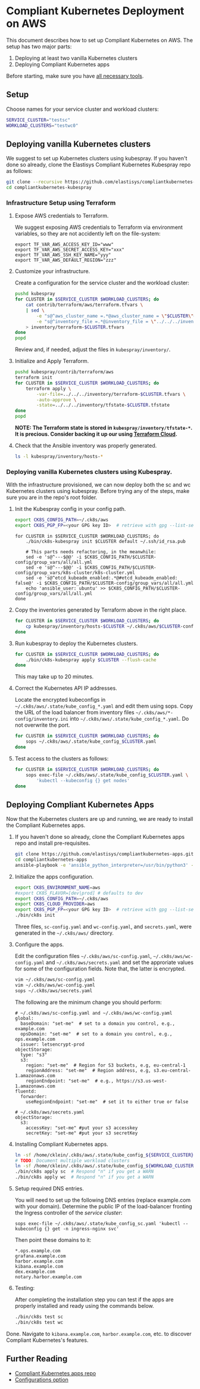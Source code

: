 # Compliant Kubernetes Deployment on AWS

This document describes how to set up Compliant Kubernetes on AWS. The setup has two major parts:

1. Deploying at least two vanilla Kubernetes clusters
2. Deploying Compliant Kubernetes apps

Before starting, make sure you have [all necessary tools](getting-started.md).

## Setup

Choose names for your service cluster and workload clusters:

```bash
SERVICE_CLUSTER="testsc"
WORKLOAD_CLUSTERS="testwc0"
```

## Deploying vanilla Kubernetes clusters

We suggest to set up Kubernetes clusters using kubespray. If you haven't done so already, clone the Elastisys Compliant Kubernetes Kubespray repo as follows:

```bash
git clone --recursive https://github.com/elastisys/compliantkubernetes-kubespray
cd compliantkubernetes-kubespray
```

### Infrastructure Setup using Terraform

1. Expose AWS credentials to Terraform.

    We suggest exposing AWS credentials to Terraform via environment variables, so they are not accidently left on the file-system:

    ```shell
    export TF_VAR_AWS_ACCESS_KEY_ID="www"
    export TF_VAR_AWS_SECRET_ACCESS_KEY="xxx"
    export TF_VAR_AWS_SSH_KEY_NAME="yyy"
    export TF_VAR_AWS_DEFAULT_REGION="zzz"
    ```

2. Customize your infrastructure.

    Create a configuration for the service cluster and the workload cluster:

    ```bash
    pushd kubespray
    for CLUSTER in $SERVICE_CLUSTER $WORKLOAD_CLUSTERS; do
        cat contrib/terraform/aws/terraform.tfvars \
        | sed \
            -e "s@^aws_cluster_name =.*@aws_cluster_name = \"$CLUSTER\"@" \
            -e "s@^inventory_file =.*@inventory_file = \"../../../inventory/hosts-$CLUSTER\"@" \
        > inventory/terraform-$CLUSTER.tfvars
    done
    popd
    ```

    Review and, if needed, adjust the files in `kubespray/inventory/`.

3. Initialize and Apply Terraform.

    ```bash
    pushd kubespray/contrib/terraform/aws
    terraform init
    for CLUSTER in $SERVICE_CLUSTER $WORKLOAD_CLUSTERS; do
        terraform apply \
            -var-file=../../../inventory/terraform-$CLUSTER.tfvars \
            -auto-approve \
            -state=../../../inventory/tfstate-$CLUSTER.tfstate
    done
    popd
    ```

    **NOTE: The Terraform state is stored in `kubespray/inventory/tfstate-*`. It is precious. Consider backing it up our using [Terraform Cloud](https://www.terraform.io/docs/cloud/index.html).**

4. Check that the Ansible inventory was properly generated.

    ```bash
    ls -l kubespray/inventory/hosts-*
    ```

### Deploying vanilla Kubernetes clusters using Kubespray.

With the infrastructure provisioned, we can now deploy both the sc and wc Kubernetes clusters using kubespray. Before trying any of the steps, make sure you are in the repo's root folder.

1. Init the Kubespray config in your config path.

    ```bash
    export CK8S_CONFIG_PATH=~/.ck8s/aws
    export CK8S_PGP_FP=<your GPG key ID>  # retrieve with gpg --list-secret-keys
    ```

    ```
    for CLUSTER in $SERVICE_CLUSTER $WORKLOAD_CLUSTERS; do
        ./bin/ck8s-kubespray init $CLUSTER default ~/.ssh/id_rsa.pub

        # This parts needs refactoring, in the meanwhile:
        sed -e 's@^---$@@' -i $CK8S_CONFIG_PATH/$CLUSTER-config/group_vars/all/all.yml
        sed -e 's@^---$@@' -i $CK8S_CONFIG_PATH/$CLUSTER-config/group_vars/k8s-cluster/k8s-cluster.yml
        sed -e 's@^etcd_kubeadm_enabled:.*@#etcd_kubeadm_enabled: false@' -i $CK8S_CONFIG_PATH/$CLUSTER-config/group_vars/all/all.yml
        echo 'ansible_user: ubuntu' >> $CK8S_CONFIG_PATH/$CLUSTER-config/group_vars/all/all.yml
    done
    ```

2. Copy the inventories generated by Terraform above in the right place.

    ```bash
    for CLUSTER in $SERVICE_CLUSTER $WORKLOAD_CLUSTERS; do
        cp kubespray/inventory/hosts-$CLUSTER ~/.ck8s/aws/$CLUSTER-config/inventory.ini
    done
    ```

3. Run kubespray to deploy the Kubernetes clusters.

    ```bash
    for CLUSTER in $SERVICE_CLUSTER $WORKLOAD_CLUSTERS; do
        ./bin/ck8s-kubespray apply $CLUSTER --flush-cache
    done
    ```

    This may take up to 20 minutes.

4. Correct the Kubernetes API IP addresses.

    Locate the encrypted kubeconfigs in `~/.ck8s/aws/.state/kube_config_*.yaml` and edit them using sops. Copy the URL of the load balancer from inventory files `~/.ck8s/aws/*-config/inventory.ini` into `~/.ck8s/aws/.state/kube_config_*.yaml`. Do not overwrite the port.

    ```bash
    for CLUSTER in $SERVICE_CLUSTER $WORKLOAD_CLUSTERS; do
        sops ~/.ck8s/aws/.state/kube_config_$CLUSTER.yaml
    done
    ```

5. Test access to the clusters as follows:

    ```bash
    for CLUSTER in $SERVICE_CLUSTER $WORKLOAD_CLUSTERS; do
        sops exec-file ~/.ck8s/aws/.state/kube_config_$CLUSTER.yaml \
            'kubectl --kubeconfig {} get nodes'
    done
    ```

## Deploying Compliant Kubernetes Apps

Now that the Kubernetes clusters are up and running, we are ready to install the Compliant Kubernetes apps.

1. If you haven't done so already, clone the Compliant Kubernetes apps repo and install pre-requisites.

      ```bash
      git clone https://github.com/elastisys/compliantkubernetes-apps.git
      cd compliantkubernetes-apps
      ansible-playbook -e 'ansible_python_interpreter=/usr/bin/python3' --ask-become-pass --connection local --inventory 127.0.0.1, get-requirements.yaml
      ```

2. Initialize the apps configuration.

    ```bash
    export CK8S_ENVIRONMENT_NAME=aws
    #export CK8S_FLAVOR=[dev|prod] # defaults to dev
    export CK8S_CONFIG_PATH=~/.ck8s/aws
    export CK8S_CLOUD_PROVIDER=aws
    export CK8S_PGP_FP=<your GPG key ID>  # retrieve with gpg --list-secret-keys
    ./bin/ck8s init
    ```

    Three  files, `sc-config.yaml` and `wc-config.yaml`, and `secrets.yaml`, were generated in the `~/.ck8s/aws/` directory.

3. Configure the apps.

    Edit the configuration files `~/.ck8s/aws/sc-config.yaml`, `~/.ck8s/aws/wc-config.yaml` and `~/.ck8s/aws/secrets.yaml` and set the approriate values for some of the configuration fields. Note that, the latter is encrypted.

    ```bash
    vim ~/.ck8s/aws/sc-config.yaml
    vim ~/.ck8s/aws/wc-config.yaml
    sops ~/.ck8s/aws/secrets.yaml
    ```

    The following are the minimum change you should perform:

    ```
    # ~/.ck8s/aws/sc-config.yaml and ~/.ck8s/aws/wc-config.yaml
    global:
      baseDomain: "set-me"  # set to a domain you control, e.g., example.com
      opsDomain: "set-me"  # set to a domain you control, e.g., ops.example.com
      issuer: letsencrypt-prod
    objectStorage:
      type: "s3"
      s3:
        region: "set-me"  # Region for S3 buckets, e.g, eu-central-1
        regionAddress: "set-me"  # Region address, e.g, s3.eu-central-1.amazonaws.com
        regionEndpoint: "set-me"  # e.g., https://s3.us-west-1.amazonaws.com
    fluentd:
      forwarder:
        useRegionEndpoint: "set-me"  # set it to either true or false
    ```
    
    ```
    # ~/.ck8s/aws/secrets.yaml
    objectStorage:
      s3:
        accessKey: "set-me" #put your s3 accesskey
        secretKey: "set-me" #put your s3 secretKey
    ```

4. Installing Compliant Kubernetes apps.

    ```bash
    ln -sf /home/cklein/.ck8s/aws/.state/kube_config_${SERVICE_CLUSTER}.yaml /home/cklein/.ck8s/aws/.state/kube_config_sc.yaml
    # TODO: Document multiple workload clusters
    ln -sf /home/cklein/.ck8s/aws/.state/kube_config_${WORKLOAD_CLUSTERS}.yaml /home/cklein/.ck8s/aws/.state/kube_config_wc.yaml
    ./bin/ck8s apply sc  # Respond "n" if you get a WARN
    ./bin/ck8s apply wc  # Respond "n" if you get a WARN
    ```

5. Setup required DNS entries.

    You will need to set up the following DNS entries (replace example.com with your domain). Determine the public IP of the load-balancer fronting the Ingress controller of the *service cluster*:

    ```
    sops exec-file ~/.ck8s/aws/.state/kube_config_sc.yaml 'kubectl --kubeconfig {} get -n ingress-nginx svc'
    ```

    Then point these domains to it:

    ```
    *.ops.example.com
    grafana.example.com
    harbor.example.com
    kibana.example.com
    dex.example.com
    notary.harbor.example.com
    ```

6. Testing:

    After completing the installation step you can test if the apps are properly installed and ready using the commands below.

    ```bash
    ./bin/ck8s test sc
    ./bin/ck8s test wc
    ```

Done. Navigate to `kibana.example.com`, `harbor.example.com`, etc. to discover Compliant Kubernetes's features.

## Further Reading

* [Compliant Kubernetes apps repo](https://github.com/elastisys/compliantkubernetes-apps)
* [Configurations option](https://github.com/elastisys/compliantkubernetes-apps#elastisys-compliant-kubernetes-apps)
